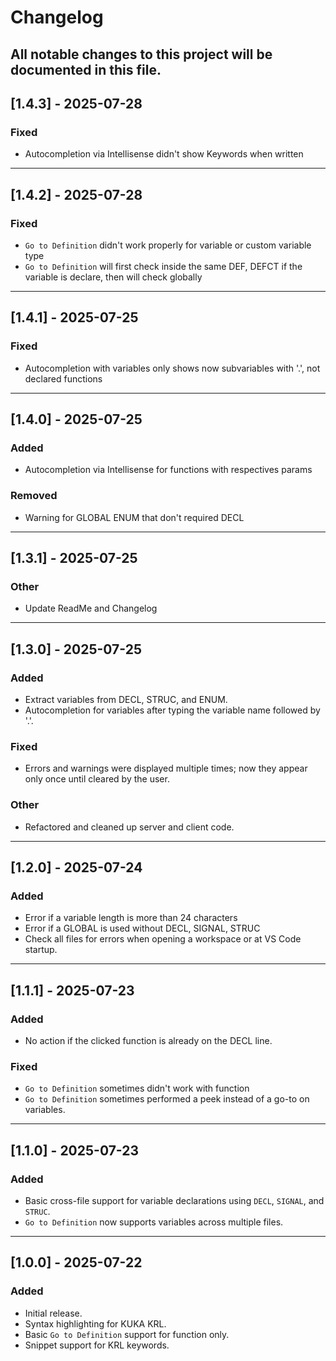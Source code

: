 # Changelog

All notable changes to this project will be documented in this file.
---

## [1.4.3] - 2025-07-28
### Fixed
- Autocompletion via Intellisense didn't show Keywords when written

---

## [1.4.2] - 2025-07-28
### Fixed
- `Go to Definition` didn't work properly for variable or custom variable type
- `Go to Definition` will first check inside the same DEF, DEFCT if the variable is declare, then will check globally

---

## [1.4.1] - 2025-07-25
### Fixed
- Autocompletion with variables only shows now subvariables with '.', not declared functions

---

## [1.4.0] - 2025-07-25
### Added
- Autocompletion via Intellisense for functions with respectives params

### Removed
- Warning for GLOBAL ENUM that don't required DECL

---

## [1.3.1] - 2025-07-25
### Other
- Update ReadMe and Changelog

---

## [1.3.0] - 2025-07-25
### Added
- Extract variables from DECL, STRUC, and ENUM.
- Autocompletion for variables after typing the variable name followed by '.'.

### Fixed
- Errors and warnings were displayed multiple times; now they appear only once until cleared by the user.

### Other
- Refactored and cleaned up server and client code.

---

## [1.2.0] - 2025-07-24
### Added
- Error if a variable length is more than 24 characters
- Error if a GLOBAL is used without DECL, SIGNAL, STRUC
- Check all files for errors when opening a workspace or at VS Code startup.

---

## [1.1.1] - 2025-07-23
### Added
- No action if the clicked function is already on the DECL line.

### Fixed
- `Go to Definition` sometimes didn't work with function
- `Go to Definition` sometimes performed a peek instead of a go-to on variables.

---

## [1.1.0] - 2025-07-23
### Added
- Basic cross-file support for variable declarations using `DECL`, `SIGNAL`, and `STRUC`.
- `Go to Definition` now supports variables across multiple files.

---

## [1.0.0] - 2025-07-22
### Added
- Initial release.
- Syntax highlighting for KUKA KRL.
- Basic `Go to Definition` support for function only.
- Snippet support for KRL keywords.

